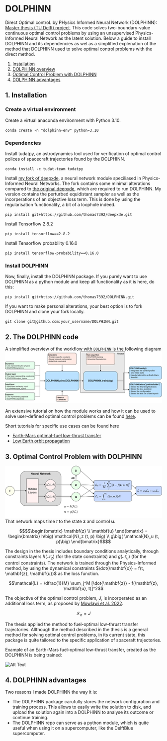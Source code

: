 # DOLPHINN

Direct Optimal controL by PHysics Informed Neural Network (DOLPHINN): [Master thesis (TU Delft) project](https://repository.tudelft.nl/islandora/object/uuid%3Abef00e5f-cab2-41e9-af8d-747d1e9284ea?collection=education). This code solves two-boundary-value continuous optimal control problems by using an unsupervised Physics-Informed Neural Network as the latent solution. Below a guide to install DOLPHINN and its dependencies as wel as a simplified explenation of the method that DOLPHINN used to solve optimal control problems with the direct method.

1. [Installation](#installation)
2. [DOLPHINN overview](#design)
2. [Optimal Control Problem with DOLPHINN](#ocp)
3. [DOLPHINN advantages](#advantages)

## 1. Installation <a name="installation"></a>

### Create a virtual environment
Create a virtual anaconda environment with Python 3.10.

`conda create -n "dolphinn-env" python=3.10`

### Dependencies
Install tudatpy, an astrodynamics tool used for verification of optimal control polices of spacecraft trajectories found by the DOLPHINN.

`conda install -c tudat-team tudatpy`

Install [my fork of deepxde](https://github.com/thomas7392/deepxde), a neural network module speciliased in Physics-Informed Neural Networks. The fork contains some minimal alterations compared to [the original deepxde](https://github.com/lululxvi/deepxde), which are required to run DOLPHINN. My version contains the perturbed equidistant sampler as well as the incorperations of an objective loss term. This is done by using the regularisation functionality, a bit of a loophole indeed.

`pip install git+https://github.com/thomas7392/deepxde.git`


Install Tensorflow 2.8.2

`pip install tensorflow==2.8.2`

Install Tensorflow probability 0.16.0

`pip install tensorflow-probability==0.16.0`


### Install DOLPHINN
Now, finally, install the DOLPHINN package. If you purely want to use DOLPHINN as a python module and keep all functionality as it is here, do this:

`pip install git+https://github.com/thomas7392/DOLPHINN.git`

If you want to make personal alterations, your best option is to fork DOLPHINN and clone your fork locally.

`git clone git@github.com:your_username/DOLPHINN.git`

## 2. The DOLPHINN code <a name="design"></a>

A simplified overview of the workflow with `DOLPHINN` is the following diagram
![Alt Text](Images/DOLPHINN_overview.png)

An extensive tutorial on how the module works and how it can be used to solve user-defined optimal control problems can be found [here](tutorials/earth_mars_low_thrust_transfer.ipynb).

Short tutorials for specific use cases can be found here

- [Earth-Mars optimal-fuel low-thrust transfer](tutorials/earth_mars_low_thrust_transfer_short.ipynb)
- [Low Earth orbit propagation](tutorials/earth_circular_orbit_integration_short.ipynb)

## 3. Optimal Control Problem with DOLPHINN <a name="ocp"></a>

![alt text](https://github.com/thomas7392/DOLPHINN/blob/main/Images/method_overview.png?raw=true)
That network maps time $t$ to the state $\mathbf{z}$ and control $\mathbf{u}$.

```math
$$\begin{bmatrix} \mathbf{z} \\ \mathbf{u} \end{bmatrix} = \begin{bmatrix} h\big( \mathcal{N}_z (t, p) \big) \\  g\big( \mathcal{N}_u (t, p)\big) \end{bmatrix}$$
```

The design in the thesis includes boundary conditions analytically, through constraints layers $h(\mathcal{N}_z)$ (for the state constraints) and $g(\mathcal{N}_u)$ (for the control constraints). The network is trained through the Physics-Informed method, by using the dynamical constraints $\dot{\mathbf{x}} = f(t, \mathbf{z}, \mathbf{u})$ as the loss function.

$$\mathcal{L} = \dfrac{1}{M} \sum_j^M [\dot{\mathbf{z}} - f(\mathbf{z}, \mathbf{u}, t)]^2$$

The objective of the optimal control problem, $J$, is incorperated as an additional loss term, as proposed by [Mowlawi et al. 2022](https://www.sciencedirect.com/science/article/abs/pii/S002199912200794X).

$$\mathcal{L}_o = J$$

The thesis applied the method to fuel-optimal low-thrust transfer trajectories. Allthough the method described in the thesis is a general method for solving optimal control problems, in its current state, this package is quite tailored to the specific application of spaceraft trajectories.

Example of an Earth-Mars fuel-optimal low-thrust transfer, created as the DOLPHINN is being trained:

![Alt Text](Images/animation.gif)

## 4. DOLPHINN advantages <a name="advantages"></a>

Two reasons I made DOLPHINN the way it is:
* The DOLPHINN package carufully stores the network configuration and training process. This allows to easily write the solution to disk, and upload the solution again into a DOLPHINN to analyse its outcome or continue training.
* The DOLPHINN repo can serve as a python module, which is quite useful when using it on a supercomputer, like the DelftBlue supercomputer.




